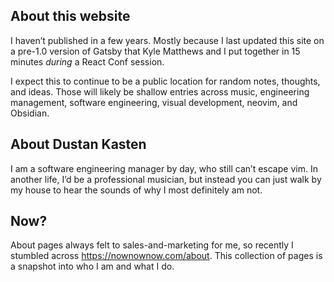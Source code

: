 ## About this website

I haven’t published in a few years. Mostly because I last updated this site on a
pre-1.0 version of Gatsby that Kyle Matthews and I put together in 15 minutes
_during_ a React Conf session.

I expect this to continue to be a public location for random notes, thoughts,
and ideas. Those will likely be shallow entries across music, engineering
management, software engineering, visual development, neovim, and Obsidian.

## About Dustan Kasten

I am a software engineering manager by day, who still can’t escape vim. In
another life, I’d be a professional musician, but instead you can just walk by
my house to hear the sounds of why I most definitely am not.

## Now?

About pages always felt to sales-and-marketing for me, so recently I stumbled
across https://nownownow.com/about. This collection of pages is a snapshot into
who I am and what I do.


